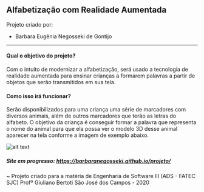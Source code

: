 ## Alfabetização com Realidade Aumentada
Projeto criado por:
  - Barbara Eugênia Negosseki de Gontijo
  ---


#### Qual o objetivo do projeto?

Com o intuito de modernizar a alfabetização, será usado a tecnologia de realidade aumentada para ensinar crianças a formarem palavras a partir de objetos que serão transmitidos em sua tela.

#### Como isso irá funcionar?

Serão disponibilizados para uma criança uma série de marcadores com diversos animais, além de outros marcadores que terão as letras do alfabeto. O objetivo da criança é conseguir formar a palavra que representa o nome do animal para que ela possa ver o modelo 3D desse animal aparecer na tela conforme a imagem de exemplo abaixo.

![alt text](https://imgur.com/a/WoKH2mv)

##### Site em progresso: https://barbaranegosseki.github.io/projeto/
~
Projeto criado para a matéria de Engenharia de Software III (ADS - FATEC SJC)
Profº Giuliano Bertoti 
São José dos Campos - 2020

